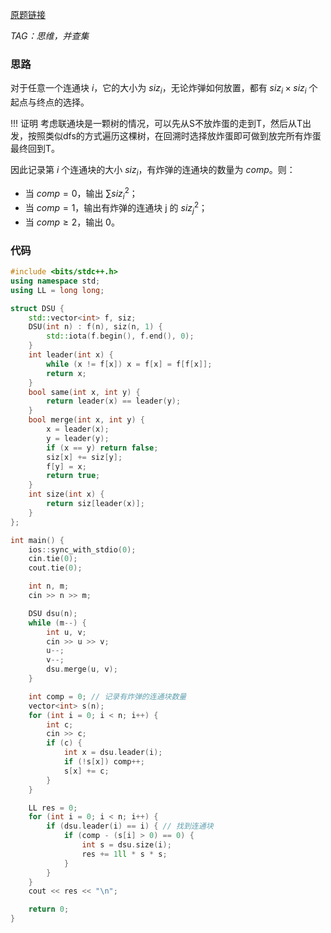 [原题链接](https://ac.nowcoder.com/acm/contest/46800/F)

*TAG：思维，并查集*

### 思路
对于任意一个连通块 $i$，它的大小为 $siz_i$，无论炸弹如何放置，都有 $siz_i\times siz_i$ 个起点与终点的选择。

!!! 证明
    考虑联通块是一颗树的情况，可以先从S不放炸蛋的走到T，然后从T出发，按照类似dfs的方式遍历这棵树，在回溯时选择放炸蛋即可做到放完所有炸蛋最终回到T。

因此记录第 $i$ 个连通块的大小 $siz_i$，有炸弹的连通块的数量为 $comp$。则：

- 当 $comp=0$，输出 $\sum siz_i^2$；
- 当 $comp=1$，输出有炸弹的连通块 j 的 $siz_j^2$；
- 当 $comp\ge 2$，输出 $0$。

### 代码
```cpp
#include <bits/stdc++.h>
using namespace std;
using LL = long long;

struct DSU {
	std::vector<int> f, siz;
	DSU(int n) : f(n), siz(n, 1) {
		std::iota(f.begin(), f.end(), 0);
	}
	int leader(int x) {
		while (x != f[x]) x = f[x] = f[f[x]];
		return x;
	}
	bool same(int x, int y) {
		return leader(x) == leader(y);
	}
	bool merge(int x, int y) {
		x = leader(x);
		y = leader(y);
		if (x == y) return false;
		siz[x] += siz[y];
		f[y] = x;
		return true;
	}
	int size(int x) {
		return siz[leader(x)];
	}
};

int main() {
	ios::sync_with_stdio(0);
	cin.tie(0);
	cout.tie(0);

	int n, m;
	cin >> n >> m;

	DSU dsu(n);
	while (m--) {
		int u, v;
		cin >> u >> v;
		u--;
		v--;
		dsu.merge(u, v);
	}

	int comp = 0; // 记录有炸弹的连通块数量
	vector<int> s(n);
	for (int i = 0; i < n; i++) {
		int c;
		cin >> c;
		if (c) {
			int x = dsu.leader(i);
			if (!s[x]) comp++;
			s[x] += c;
		}
	}

	LL res = 0;
	for (int i = 0; i < n; i++) {
		if (dsu.leader(i) == i) { // 找到连通块
			if (comp - (s[i] > 0) == 0) {
				int s = dsu.size(i);
				res += 1ll * s * s;
			}
		}
	}
	cout << res << "\n";

	return 0;
}
```